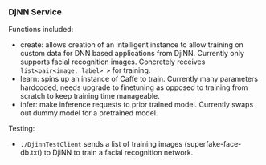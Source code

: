 ### DjNN Service
Functions included:
- create: allows creation of an intelligent instance to allow training on
  custom data for DNN based applications from DjiNN. Currently only supports
  facial recognition images. Concretely receives `list<pair<image, label> >`
  for training.
- learn: spins up an instance of Caffe to train. Currently many parameters
  hardcoded, needs upgrade to finetuning as opposed to training from scratch to
  keep training time manageable.
- infer: make inference requests to prior trained model. Currently swaps out
  dummy model for a pretrained model.

Testing:
- `./DjinnTestClient` sends a list of training images (superfake-face-db.txt)
  to DjiNN to train a facial recognition network.
